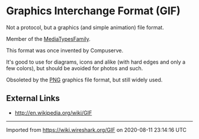 # Graphics Interchange Format (GIF)

Not a protocol, but a graphics (and simple animation) file format.

Member of the [MediaTypesFamily](/MediaTypesFamily).

This format was once invented by Compuserve.

It's good to use for diagrams, icons and alike (with hard edges and only a few colors), but should be avoided for photos and such.

Obsoleted by the [PNG](/PNG) graphics file format, but still widely used.

## External Links

  - <http://en.wikipedia.org/wiki/GIF>

---

Imported from https://wiki.wireshark.org/GIF on 2020-08-11 23:14:16 UTC
